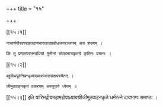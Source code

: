 +++
title = "१५"

+++

[[१५।१]]

	नाचार्यगौरवपराहतदायभागतत्त्वप्रबोधजनरञ्जनम् अत्र शक्यम् ।

	किं तु प्रमाणपरतन्त्रधियां मुनीनां संवादमात्रकृतये कृतिनः प्रयत्नः ।

[[१५।२]]

	बहुविधपूर्वनिबन्धृव्याख्यासंजातसंशयस्यैतत् ।

	जीमूतवाहनकृतं प्रकरणम् अपनुत्तये ध्येयम् ॥

[[१५।३]] इति पारिभद्रीयमहामहोपाध्यायश्रीजीमूतवाहनकृते धर्मरत्ने दायभागः समाप्तः ।
